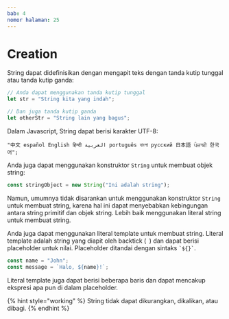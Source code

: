 ```yaml
---
bab: 4
nomor halaman: 25
---
```


# Creation

String dapat didefinisikan dengan mengapit teks dengan tanda kutip tunggal atau tanda kutip ganda:

```javascript
// Anda dapat menggunakan tanda kutip tunggal
let str = "String kita yang indah";

// Dan juga tanda kutip ganda
let otherStr = "String lain yang bagus";
```

Dalam Javascript, String dapat berisi karakter UTF-8:

```
"中文 español English हिन्दी العربية português বাংলা русский 日本語 ਪੰਜਾਬੀ 한국어";
```

Anda juga dapat menggunakan konstruktor `String` untuk membuat objek string:

```javascript
const stringObject = new String("Ini adalah string");
```

Namun, umumnya tidak disarankan untuk menggunakan konstruktor `String` untuk membuat string, karena hal ini dapat menyebabkan kebingungan antara string primitif dan objek string. Lebih baik menggunakan literal string untuk membuat string.

Anda juga dapat menggunakan literal template untuk membuat string. Literal template adalah string yang diapit oleh backtick (` `) dan dapat berisi placeholder untuk nilai. Placeholder ditandai dengan sintaks `` `${}` ``.

```javascript
const name = "John";
const message = `Halo, ${name}!`;
```

Literal template juga dapat berisi beberapa baris dan dapat mencakup ekspresi apa pun di dalam placeholder.

{% hint style="working" %}
String tidak dapat dikurangkan, dikalikan, atau dibagi.
{% endhint %}
